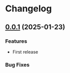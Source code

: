 # Changelog

## [0.0.1](https://github.com/Ogglord/OpenWrt-Builder) (2025-01-23)


### Features

* First release


### Bug Fixes
